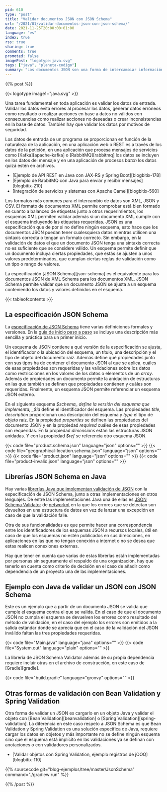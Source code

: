 ```yaml
---
pid: 610
type: "post"
title: "Validar documentos JSON con JSON Schema"
url: "/2021/01/validar-documentos-json-con-json-schema/"
date: 2021-11-25T20:00:00+01:00
language: "es"
index: true
rss: true
sharing: true
comments: true
promoted: false
imagePost: "logotype:java.svg"
tags: ["java", "planeta-codigo"]
summary: "Los documentos JSON son una forma de intercambiar información entre aplicaciones. Como en cualquier intercambio de información es conveniente validar los datos recibidos antes de realizar ninguna acción. En Java dependiendo de la librería o _framework_ utilizada aunque los datos se transmiten en formato JSON estos son transformados y recibidos como objetos Java en los cuales se realizan validaciones de tipos y conversiones de tipos y restricciones a los valores con Bean Validation o Spring Validation. La especificación JSON Schema permite definir un esquema para los documentos JSON independiente del lenguaje con la que realizar validaciones y realizar las validaciones a través de implementaciones en los diferentes lenguajes de programación incluido Java."
---
```


{{% post %}}

{{< logotype image1="java.svg" >}}

Una tarea fundamental en toda aplicación es validar los datos de entrada. Validar los datos evita errores al procesar los datos, generar datos erróneos como resultado o realizar acciones en base a datos no válidos con consecuencias como realizar acciones no deseadas o crear inconsistencias en la base de datos. También hay que validar los datos por motivos de seguridad.

Los datos de entrada de un programa se proporcionan en función de la naturaleza de la aplicación, en una aplicación web o REST es a través de los datos de la petición, en una aplicación que procesa mensajes de servicios como [Kafka][apache-kafka] o [RabbitMQ][rabbitmq] los datos se incluyen en los datos del mensaje y en una aplicación de procesos _batch_ los datos quizá estén en archivos.

* [Ejemplo de API REST en Java con JAX-RS y Spring Boot][blogbitix-178]
* [Ejemplo de RabbitMQ con Java para enviar y recibir mensajes][blogbitix-210]
* [Integración de servicios y sistemas con Apache Camel][blogbitix-590]

Los formatos más comunes para el intercambio de datos son XML, JSON y CSV. El formato de documentos XML permite comprobar está bien formado en cuanto a balanceo de etiquetas junto a otros requerimientos, los esquemas XML permiten validar además si un documento XML cumple con el esquema incluyendo las etiquetas requeridas. JSON es una especificación que de por si no define ningún esquema, esto hace que los documentos JSON puedan tener cualesquiera datos mientras utilicen una sintaxis correcta o tengan un formato correcto. Sin embargo, en la validación de datos el que un documento JSON tenga una sintaxis correcta no es suficiente que se considere válido. Un esquema permite definir que un documento incluya ciertas propiedades, que estás se ajusten a unos valores predeterminados, que cumplan ciertas reglas de validación como un tipo o rango de valores.

La especificación [JSON Schema][json-schema] es el equivalente para los documentos JSON de XML Schema para los documentos XML. JSON Schema permite validar que un documento JSON se ajusta a un esquema conteniendo los datos y valores definidos en el esquema.

{{< tableofcontents >}}

## La especificación JSON Schema

La [especificación de JSON Schema](https://json-schema.org/specification.html) tiene varias definiciones formales y versiones. En la [guía de inicio paso a paso](https://json-schema.org/learn/getting-started-step-by-step.html) se incluye una descripción más sencilla y práctica para un primer inicio.

Un esquema de JSON contiene a qué versión de la especificación se ajusta, el identificador o la ubicación del esquema, un título, una descripción y el tipo de objeto del documento raíz. Además define qué propiedades junto con sus tipos ha de contener el documento JSON al que se aplica, cuáles de esas propiedades son requeridas y las validaciones sobre los datos como restricciones en los valores de los datos o elementos de un _array_. Además de propiedades un documento permite la anidación de estructuras en las que también se definen que propiedades contienen y cuáles son requeridas. Finalmente, un esquema JSON permite referenciar un esquema JSON externo.

En el siguiente esquema _$schema_ define la versión del esquema que implementa, _$id_ define el identificador del esquema. Las propiedades _title_, _description_ proporcionan una descripción del esquema y _type_ el tipo de objeto raíz. En la propiedad _properties_ se definen las propiedades del documento JSON y en la propiedad _required_ cuáles de esas propiedades son requeridas. En la propiedad _dimensions_ están las estructuras JSON anidadas. Y con la propiedad _$ref_ se referencia otro esquema JSON.

{{< code file="product.schema.json" language="json" options="" >}}
{{< code file="geographical-location.schema.json" language="json" options="" >}}
{{< code file="product.json" language="json" options="" >}}
{{< code file="product-invalid.json" language="json" options="" >}}

## Librerías JSON Schema en Java

Hay varias [librerías Java que implementan validación de JSON](https://json-schema.org/implementations.html#validator-java) con la especificación de JSON Schema, junto a otras implementaciones en otros lenguajes. De entre las implementaciones Java una de ellas es [JSON Schema Validator](https://github.com/networknt/json-schema-validator) de [networknt](https://github.com/networknt/) en la que los errores que se detectan son devueltos en una estructura de datos en vez de lanzar una excepción en caso de que la validación falle.

Otra de sus funcionalidades es que permite hacer una correspondencia entre los identificadores de los esquemas JSON a recursos locales, útil en caso de que los esquemas no estén publicados en sus direcciones, en aplicaciones en las que no tengan conexión a internet o no se desea que estas realicen conexiones externas.

Hay que tener en cuenta que varias de estas librerías están implementadas por personas sin seguramente el respaldo de una organización, hay que tenerlo en cuenta como criterio de decisión en el caso de añadir como dependencia de un proyecto una de las implementaciones.

## Ejemplo con Java de validar un JSON con JSON Schema

Este es un ejemplo que a partir de un documento JSON se valida que cumple el esquema contra el que se valida. En el caso de que el documento JSON no cumpla el esquema se devuelven los errores como resultado del método de validación, en el caso del ejemplo los errores son emitidos a la salida estándar donde se aprecia que en el caso de la validación del JSON inválido faltan las tres propiedades requeridas.

{{< code file="Main.java" language="java" options="" >}}
{{< code file="System.out" language="plain" options="" >}}

La librería de JSON Schema Validator además de su propia dependencia requiere incluir otras en el archivo de construcción, en este caso de [Gradle][gradle].

{{< code file="build.gradle" language="groovy" options="" >}}

## Otras formas de validación con Bean Validation y Spring Validation

Otra forma de validar un JSON es cargarlo en un objeto Java y validar el objeto con [Bean Validation][beanvalidation] o [Spring Validation][spring-validation]. La diferencia en este caso respeto a JSON Schema es que Bean Validation y Spring Validation es una solución específica de Java, requiere cargar los datos en objetos y más importante no se define ningún esquema sino que el esquema está implícito en las validaciones ya se definan con anotaciones o con validadores personalizados.

* [Validar objetos con Spring Validation, ejemplo registros de jOOQ][blogbitix-110]

{{% sourcecode git="blog-ejemplos/tree/master/JsonSchema" command="./gradlew run" %}}

{{% /post %}}

